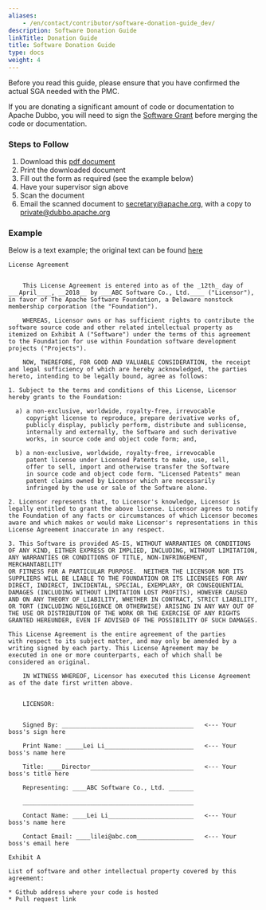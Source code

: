 ```yaml
---
aliases:
    - /en/contact/contributor/software-donation-guide_dev/
description: Software Donation Guide
linkTitle: Donation Guide
title: Software Donation Guide
type: docs
weight: 4
---
```




Before you read this guide, please ensure that you have confirmed the actual SGA needed with the PMC.

If you are donating a significant amount of code or documentation to Apache Dubbo, you will need to sign the [Software Grant](https://www.apache.org/licenses/#grants) before merging the code or documentation.

### Steps to Follow

1. Download this [pdf document](https://www.apache.org/licenses/software-grant-template.pdf)
2. Print the downloaded document
3. Fill out the form as required (see the example below)
4. Have your supervisor sign above
5. Scan the document
6. Email the scanned document to secretary@apache.org, with a copy to private@dubbo.apache.org

### Example

Below is a text example; the original text can be found [here](https://www.apache.org/licenses/software-grant.txt)

```
License Agreement


    This License Agreement is entered into as of the _12th_ day of
___April____, __2018__ by ___ABC Software Co., Ltd.____ ("Licensor"),
in favor of The Apache Software Foundation, a Delaware nonstock
membership corporation (the "Foundation").

    WHEREAS, Licensor owns or has sufficient rights to contribute the
software source code and other related intellectual property as
itemized on Exhibit A ("Software") under the terms of this agreement
to the Foundation for use within Foundation software development
projects ("Projects").

    NOW, THEREFORE, FOR GOOD AND VALUABLE CONSIDERATION, the receipt
and legal sufficiency of which are hereby acknowledged, the parties
hereto, intending to be legally bound, agree as follows:

1. Subject to the terms and conditions of this License, Licensor
hereby grants to the Foundation:

  a) a non-exclusive, worldwide, royalty-free, irrevocable
     copyright license to reproduce, prepare derivative works of,
     publicly display, publicly perform, distribute and sublicense,
     internally and externally, the Software and such derivative
     works, in source code and object code form; and,

  b) a non-exclusive, worldwide, royalty-free, irrevocable
     patent license under Licensed Patents to make, use, sell,
     offer to sell, import and otherwise transfer the Software
     in source code and object code form. "Licensed Patents" mean
     patent claims owned by Licensor which are necessarily
     infringed by the use or sale of the Software alone.

2. Licensor represents that, to Licensor's knowledge, Licensor is
legally entitled to grant the above license. Licensor agrees to notify
the Foundation of any facts or circumstances of which Licensor becomes
aware and which makes or would make Licensor's representations in this
License Agreement inaccurate in any respect.

3. This Software is provided AS-IS, WITHOUT WARRANTIES OR CONDITIONS
OF ANY KIND, EITHER EXPRESS OR IMPLIED, INCLUDING, WITHOUT LIMITATION,
ANY WARRANTIES OR CONDITIONS OF TITLE, NON-INFRINGEMENT, MERCHANTABILITY
OR FITNESS FOR A PARTICULAR PURPOSE.  NEITHER THE LICENSOR NOR ITS
SUPPLIERS WILL BE LIABLE TO THE FOUNDATION OR ITS LICENSEES FOR ANY
DIRECT, INDIRECT, INCIDENTAL, SPECIAL, EXEMPLARY, OR CONSEQUENTIAL
DAMAGES (INCLUDING WITHOUT LIMITATION LOST PROFITS), HOWEVER CAUSED
AND ON ANY THEORY OF LIABILITY, WHETHER IN CONTRACT, STRICT LIABILITY,
OR TORT (INCLUDING NEGLIGENCE OR OTHERWISE) ARISING IN ANY WAY OUT OF
THE USE OR DISTRIBUTION OF THE WORK OR THE EXERCISE OF ANY RIGHTS
GRANTED HEREUNDER, EVEN IF ADVISED OF THE POSSIBILITY OF SUCH DAMAGES.

This License Agreement is the entire agreement of the parties
with respect to its subject matter, and may only be amended by a
writing signed by each party. This License Agreement may be
executed in one or more counterparts, each of which shall be
considered an original.

    IN WITNESS WHEREOF, Licensor has executed this License Agreement
as of the date first written above.


    LICENSOR:


    Signed By: _____________________________________   <--- Your boss's sign here

    Print Name: _____Lei Li_________________________   <--- Your boss's name here

    Title: ____Director_____________________________   <--- Your boss's title here

    Representing: ____ABC Software Co., Ltd. _______ 

    ________________________________________________

    Contact Name: ____Lei Li________________________   <--- Your boss's name here

    Contact Email: ____lilei@abc.com________________   <--- Your boss's email here

Exhibit A

List of software and other intellectual property covered by this agreement:

* Github address where your code is hosted
* Pull request link
```
